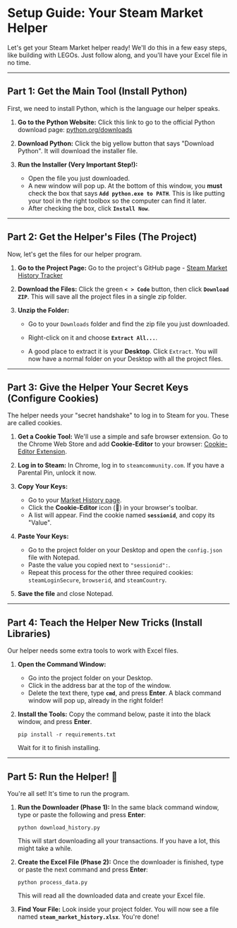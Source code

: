 # Setup Guide: Your Steam Market Helper

Let's get your Steam Market helper ready! We'll do this in a few easy steps, like building with LEGOs. Just follow along, and you'll have your Excel file in no time.

---
## Part 1: Get the Main Tool (Install Python)

First, we need to install Python, which is the language our helper speaks.

1.  **Go to the Python Website:** Click this link to go to the official Python download page: [python.org/downloads](https://www.python.org/downloads/)

2.  **Download Python:** Click the big yellow button that says "Download Python". It will download the installer file.
    

3.  **Run the Installer (Very Important Step!):**
    * Open the file you just downloaded.
    * A new window will pop up. At the bottom of this window, you **must** check the box that says **`Add python.exe to PATH`**. This is like putting your tool in the right toolbox so the computer can find it later.
    * After checking the box, click **`Install Now`**.
    

---
## Part 2: Get the Helper's Files (The Project)

Now, let's get the files for our helper program.

1.  **Go to the Project Page:** Go to the project's GitHub page - [Steam Market History Tracker](https://github.com/rdrishabh38/steam_market_history_tracker)
    

2.  **Download the Files:** Click the green **`< > Code`** button, then click **`Download ZIP`**. This will save all the project files in a single zip folder.
    

3.  **Unzip the Folder:**
    * Go to your `Downloads` folder and find the zip file you just downloaded.
    * Right-click on it and choose **`Extract All...`**.
    
    * A good place to extract it is your **Desktop**. Click `Extract`. You will now have a normal folder on your Desktop with all the project files.

---
## Part 3: Give the Helper Your Secret Keys (Configure Cookies)

The helper needs your "secret handshake" to log in to Steam for you. These are called cookies.

1.  **Get a Cookie Tool:** We'll use a simple and safe browser extension. Go to the Chrome Web Store and add **Cookie-Editor** to your browser: [Cookie-Editor Extension](https://chrome.google.com/webstore/detail/cookie-editor/hlkenndednhfkekhgcdicdfddnkalmdm).
    

2.  **Log in to Steam:** In Chrome, log in to `steamcommunity.com`. If you have a Parental Pin, unlock it now.

3.  **Copy Your Keys:**
    * Go to your [Market History page](https://steamcommunity.com/market/myhistory).
    * Click the **Cookie-Editor** icon (🍪) in your browser's toolbar.
    * A list will appear. Find the cookie named **`sessionid`**, and copy its "Value".
    

4.  **Paste Your Keys:**
    * Go to the project folder on your Desktop and open the `config.json` file with Notepad.
    * Paste the value you copied next to `"sessionid":`.
    * Repeat this process for the other three required cookies: `steamLoginSecure`, `browserid`, and `steamCountry`.
    
    
5.  **Save the file** and close Notepad.

---
## Part 4: Teach the Helper New Tricks (Install Libraries)

Our helper needs some extra tools to work with Excel files.

1.  **Open the Command Window:**
    * Go into the project folder on your Desktop.
    * Click in the address bar at the top of the window.
    * Delete the text there, type **`cmd`**, and press **Enter**. A black command window will pop up, already in the right folder!
    

2.  **Install the Tools:** Copy the command below, paste it into the black window, and press **Enter**.

    ```
    pip install -r requirements.txt
    ```
    Wait for it to finish installing.
    

---
## Part 5: Run the Helper! 🎉

You're all set! It's time to run the program.

1.  **Run the Downloader (Phase 1):** In the same black command window, type or paste the following and press **Enter**:

    ```
    python download_history.py
    ```
    This will start downloading all your transactions. If you have a lot, this might take a while.
    

2.  **Create the Excel File (Phase 2):** Once the downloader is finished, type or paste the next command and press **Enter**:

    ```
    python process_data.py
    ```
    This will read all the downloaded data and create your Excel file.
    

3.  **Find Your File:** Look inside your project folder. You will now see a file named **`steam_market_history.xlsx`**. You're done!
